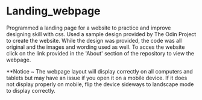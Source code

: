 # Landing_webpage
Programmed a landing page for a website to practice and improve designing skill with css. Used a sample design provided by The Odin Project to create the website. While the design was provided, the code was all original and the images and wording used as well. To acces the website click on the link provided in the 'About' section of the repository to view the webpage. 

**Notice ~ The webpage layout will display correctly on all computers and tablets but may have an issue if you open it on a mobile device. If it does not display properly on mobile, flip the device sideways to landscape mode to display correctly.
